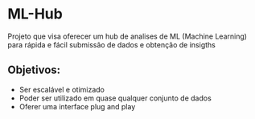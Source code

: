 # ML-Hub
Projeto que visa oferecer um hub de analises de ML (Machine Learning) para rápida e fácil submissão de dados e obtenção de insigths

## Objetivos:

- Ser escalável e otimizado
- Poder ser utilizado em quase qualquer conjunto de dados
- Oferer uma interface plug and play
